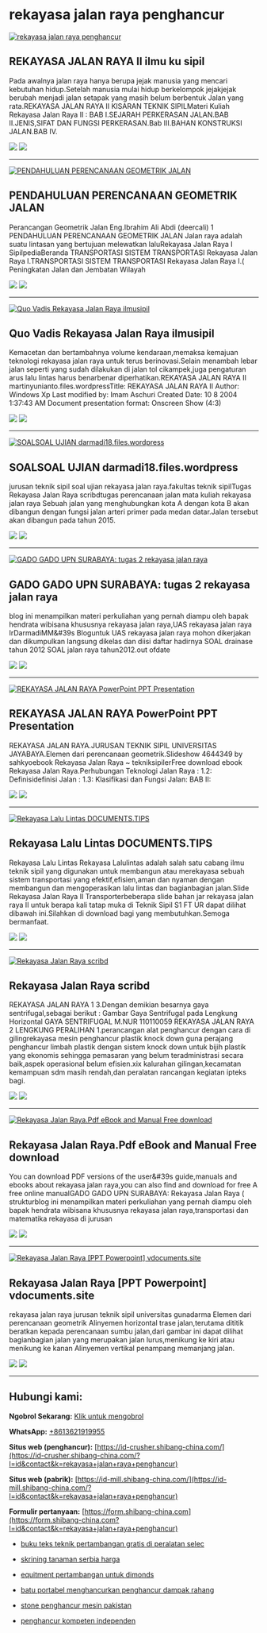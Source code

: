 # rekayasa jalan raya penghancur

<a href="https://swt.shibang-china.com/?l=id&img&k=rekayasa+jalan+raya+penghancur" target="_blank">![rekayasa jalan raya penghancur](http://static.shibang-china.com/all-800x300/504.jpg)</a>

## REKAYASA JALAN RAYA II ilmu ku sipil
Pada awalnya jalan raya hanya berupa jejak manusia yang mencari kebutuhan hidup.Setelah manusia mulai hidup berkelompok jejakjejak berubah menjadi jalan setapak yang masih belum berbentuk Jalan yang rata.REKAYASA JALAN RAYA II KISARAN TEKNIK SIPILMateri Kuliah Rekayasa Jalan Raya II : BAB I.SEJARAH PERKERASAN JALAN.BAB II.JENIS,SIFAT DAN FUNGSI PERKERASAN.Bab III.BAHAN KONSTRUKSI JALAN.BAB IV.


<a href="https://whatsapp.shibangsoft.com/WhatsApp.php" target="_blank" title="WhatsApp">![](http://static.shibang-china.com/icon/whatsapp.png)</a> <a href="https://swt.shibang-china.com/?l=id&icon&k=rekayasa+jalan+raya+penghancur" target="_blank">![](http://static.shibang-china.com/icon/chat-id.png)</a>

---

<a href="https://swt.shibang-china.com/?l=id&img&k=rekayasa+jalan+raya+penghancur" target="_blank">![PENDAHULUAN PERENCANAAN GEOMETRIK JALAN](http://static.shibang-china.com/all-800x300/243.jpg)</a>

## PENDAHULUAN PERENCANAAN GEOMETRIK JALAN
Perancangan Geometrik Jalan Eng.Ibrahim Ali Abdi (deercali) 1 PENDAHULUAN PERENCANAAN GEOMETRIK JALAN Jalan raya adalah suatu lintasan yang bertujuan melewatkan laluRekayasa Jalan Raya I SipilpediaBeranda TRANSPORTASI SISTEM TRANSPORTASI Rekayasa Jalan Raya I.TRANSPORTASI SISTEM TRANSPORTASI Rekayasa Jalan Raya I.( Peningkatan Jalan dan Jembatan Wilayah


<a href="https://whatsapp.shibangsoft.com/WhatsApp.php" target="_blank" title="WhatsApp">![](http://static.shibang-china.com/icon/whatsapp.png)</a> <a href="https://swt.shibang-china.com/?l=id&icon&k=rekayasa+jalan+raya+penghancur" target="_blank">![](http://static.shibang-china.com/icon/chat-id.png)</a>

---

<a href="https://swt.shibang-china.com/?l=id&img&k=rekayasa+jalan+raya+penghancur" target="_blank">![Quo Vadis Rekayasa Jalan Raya ilmusipil](http://static.shibang-china.com/all-800x300/341.jpg)</a>

## Quo Vadis Rekayasa Jalan Raya ilmusipil
Kemacetan dan bertambahnya volume kendaraan,memaksa kemajuan teknologi rekayasa jalan raya untuk terus berinovasi.Selain menambah lebar jalan seperti yang sudah dilakukan di jalan tol cikampek,juga pengaturan arus lalu lintas harus benarbenar diperhatikan.REKAYASA JALAN RAYA II martinyunianto.files.wordpressTitle: REKAYASA JALAN RAYA II Author: Windows Xp Last modified by: Imam Aschuri Created Date: 10 8 2004 1:37:43 AM Document presentation format: Onscreen Show (4:3)


<a href="https://whatsapp.shibangsoft.com/WhatsApp.php" target="_blank" title="WhatsApp">![](http://static.shibang-china.com/icon/whatsapp.png)</a> <a href="https://swt.shibang-china.com/?l=id&icon&k=rekayasa+jalan+raya+penghancur" target="_blank">![](http://static.shibang-china.com/icon/chat-id.png)</a>

---

<a href="https://swt.shibang-china.com/?l=id&img&k=rekayasa+jalan+raya+penghancur" target="_blank">![SOALSOAL UJIAN darmadi18.files.wordpress](http://static.shibang-china.com/all-800x300/254.jpg)</a>

## SOALSOAL UJIAN darmadi18.files.wordpress
jurusan teknik sipil soal ujian rekayasa jalan raya.fakultas teknik sipilTugas Rekayasa Jalan Raya scribdtugas perencanaan jalan mata kuliah rekayasa jalan raya Sebuah jalan yang menghubungkan kota A dengan kota B akan dibangun dengan fungsi jalan arteri primer pada medan datar.Jalan tersebut akan dibangun pada tahun 2015.


<a href="https://whatsapp.shibangsoft.com/WhatsApp.php" target="_blank" title="WhatsApp">![](http://static.shibang-china.com/icon/whatsapp.png)</a> <a href="https://swt.shibang-china.com/?l=id&icon&k=rekayasa+jalan+raya+penghancur" target="_blank">![](http://static.shibang-china.com/icon/chat-id.png)</a>

---

<a href="https://swt.shibang-china.com/?l=id&img&k=rekayasa+jalan+raya+penghancur" target="_blank">![GADO GADO UPN SURABAYA: tugas 2 rekayasa jalan raya](http://static.shibang-china.com/all-800x300/367.jpg)</a>

## GADO GADO UPN SURABAYA: tugas 2 rekayasa jalan raya
blog ini menampilkan materi perkuliahan yang pernah diampu oleh bapak hendrata wibisana khususnya rekayasa jalan raya,UAS rekayasa jalan raya IrDarmadiMM&#39s Bloguntuk UAS rekayasa jalan raya mohon dikerjakan dan dikumpulkan langsung dikelas dan diisi daftar hadirnya SOAL drainase tahun 2012 SOAL jalan raya tahun2012.out ofdate


<a href="https://whatsapp.shibangsoft.com/WhatsApp.php" target="_blank" title="WhatsApp">![](http://static.shibang-china.com/icon/whatsapp.png)</a> <a href="https://swt.shibang-china.com/?l=id&icon&k=rekayasa+jalan+raya+penghancur" target="_blank">![](http://static.shibang-china.com/icon/chat-id.png)</a>

---

<a href="https://swt.shibang-china.com/?l=id&img&k=rekayasa+jalan+raya+penghancur" target="_blank">![REKAYASA JALAN RAYA PowerPoint PPT Presentation](http://static.shibang-china.com/all-800x300/952.jpg)</a>

## REKAYASA JALAN RAYA PowerPoint PPT Presentation
REKAYASA JALAN RAYA.JURUSAN TEKNIK SIPIL UNIVERSITAS JAYABAYA.Elemen dari perencanaan geometrik.Slideshow 4644349 by sahkyoebook Rekayasa Jalan Raya ~ tekniksipilerFree download ebook Rekayasa Jalan Raya.Perhubungan Teknologi Jalan Raya : 1.2: Definisidefinisi Jalan : 1.3: Klasifikasi dan Fungsi Jalan: BAB II:


<a href="https://whatsapp.shibangsoft.com/WhatsApp.php" target="_blank" title="WhatsApp">![](http://static.shibang-china.com/icon/whatsapp.png)</a> <a href="https://swt.shibang-china.com/?l=id&icon&k=rekayasa+jalan+raya+penghancur" target="_blank">![](http://static.shibang-china.com/icon/chat-id.png)</a>

---

<a href="https://swt.shibang-china.com/?l=id&img&k=rekayasa+jalan+raya+penghancur" target="_blank">![Rekayasa Lalu Lintas DOCUMENTS.TIPS](http://static.shibang-china.com/all-800x300/669.jpg)</a>

## Rekayasa Lalu Lintas DOCUMENTS.TIPS
Rekayasa Lalu Lintas Rekayasa Lalulintas adalah salah satu cabang ilmu teknik sipil yang digunakan untuk membangun atau merekayasa sebuah sistem transportasi yang efektif,efisien,aman dan nyaman dengan membangun dan mengoperasikan lalu lintas dan bagianbagian jalan.Slide Rekayasa Jalan Raya II Transporterbeberapa slide bahan jar rekayasa jalan raya II untuk berapa kali tatap muka di Teknik Sipil S1 FT UR dapat dilihat dibawah ini.Silahkan di download bagi yang membutuhkan.Semoga bermanfaat.


<a href="https://whatsapp.shibangsoft.com/WhatsApp.php" target="_blank" title="WhatsApp">![](http://static.shibang-china.com/icon/whatsapp.png)</a> <a href="https://swt.shibang-china.com/?l=id&icon&k=rekayasa+jalan+raya+penghancur" target="_blank">![](http://static.shibang-china.com/icon/chat-id.png)</a>

---

<a href="https://swt.shibang-china.com/?l=id&img&k=rekayasa+jalan+raya+penghancur" target="_blank">![Rekayasa Jalan Raya scribd](http://static.shibang-china.com/all-800x300/679.jpg)</a>

## Rekayasa Jalan Raya scribd
REKAYASA JALAN RAYA 1 3.Dengan demikian besarnya gaya sentrifugal,sebagai berikut : Gambar Gaya Sentrifugal pada Lengkung Horizontal GAYA SENTRIFUGAL M.NUR 110110059 REKAYASA JALAN RAYA 2 LENGKUNG PERALIHAN 1.perancangan alat penghancur dengan cara di gilingrekayasa mesin penghancur plastik knock down guna perajang penghancur limbah plastik dengan sistem knock down untuk bijih plastik yang ekonomis sehingga pemasaran yang belum teradministrasi secara baik,aspek operasional belum efisien.xix kalurahan gilingan,kecamatan kemampuan sdm masih rendah,dan peralatan rancangan kegiatan ipteks bagi.


<a href="https://whatsapp.shibangsoft.com/WhatsApp.php" target="_blank" title="WhatsApp">![](http://static.shibang-china.com/icon/whatsapp.png)</a> <a href="https://swt.shibang-china.com/?l=id&icon&k=rekayasa+jalan+raya+penghancur" target="_blank">![](http://static.shibang-china.com/icon/chat-id.png)</a>

---

<a href="https://swt.shibang-china.com/?l=id&img&k=rekayasa+jalan+raya+penghancur" target="_blank">![Rekayasa Jalan Raya.Pdf eBook and Manual Free download](http://static.shibang-china.com/all-800x300/1523.jpg)</a>

## Rekayasa Jalan Raya.Pdf eBook and Manual Free download
You can download PDF versions of the user&#39s guide,manuals and ebooks about rekayasa jalan raya,you can also find and download for free A free online manualGADO GADO UPN SURABAYA: Rekayasa Jalan Raya ( strukturblog ini menampilkan materi perkuliahan yang pernah diampu oleh bapak hendrata wibisana khususnya rekayasa jalan raya,transportasi dan matematika rekayasa di jurusan


<a href="https://whatsapp.shibangsoft.com/WhatsApp.php" target="_blank" title="WhatsApp">![](http://static.shibang-china.com/icon/whatsapp.png)</a> <a href="https://swt.shibang-china.com/?l=id&icon&k=rekayasa+jalan+raya+penghancur" target="_blank">![](http://static.shibang-china.com/icon/chat-id.png)</a>

---

<a href="https://swt.shibang-china.com/?l=id&img&k=rekayasa+jalan+raya+penghancur" target="_blank">![Rekayasa Jalan Raya [PPT Powerpoint] vdocuments.site](http://static.shibang-china.com/all-800x300/1490.jpg)</a>

## Rekayasa Jalan Raya [PPT Powerpoint] vdocuments.site
rekayasa jalan raya jurusan teknik sipil universitas gunadarma Elemen dari perencanaan geometrik Alinyemen horizontal trase jalan,terutama dititik beratkan kepada perencanaan sumbu jalan,dari gambar ini dapat dilihat bagianbagian jalan yang merupakan jalan lurus,menikung ke kiri atau menikung ke kanan Alinyemen vertikal penampang memanjang jalan.

<a href="https://whatsapp.shibangsoft.com/WhatsApp.php" target="_blank" title="WhatsApp">![](http://static.shibang-china.com/icon/whatsapp.png)</a> <a href="https://swt.shibang-china.com/?l=id&icon&k=rekayasa+jalan+raya+penghancur" target="_blank">![](http://static.shibang-china.com/icon/chat-id.png)</a>

---
## Hubungi kami:

**Ngobrol Sekarang:** [Klik untuk mengobrol](https://swt.shibang-china.com?l=id&contact&k=rekayasa+jalan+raya+penghancur)

**WhatsApp:**  [+8613621919955](https://whatsapp.shibangsoft.com/WhatsApp.php)

**Situs web (penghancur):** [https://id-crusher.shibang-china.com/](https://id-crusher.shibang-china.com/?l=id&contact&k=rekayasa+jalan+raya+penghancur)

**Situs web (pabrik):** [https://id-mill.shibang-china.com/](https://id-mill.shibang-china.com/?l=id&contact&k=rekayasa+jalan+raya+penghancur)

**Formulir pertanyaan:** [https://form.shibang-china.com](https://form.shibang-china.com?l=id&contact&k=rekayasa+jalan+raya+penghancur)

* [buku teks teknik pertambangan gratis di peralatan selec](../34/buku%20teks%20teknik%20pertambangan%20gratis%20di%20peralatan%20selec.md)

* [skrining tanaman serbia harga](../34/skrining%20tanaman%20serbia%20harga.md)

* [equitment pertambangan untuk dimonds](../32/equitment%20pertambangan%20untuk%20dimonds.md)

* [batu portabel menghancurkan penghancur dampak rahang](../34/batu%20portabel%20menghancurkan%20penghancur%20dampak%20rahang.md)

* [stone penghancur mesin pakistan](../35/stone%20penghancur%20mesin%20pakistan.md)

* [penghancur kompeten independen](../35/penghancur%20kompeten%20independen.md)